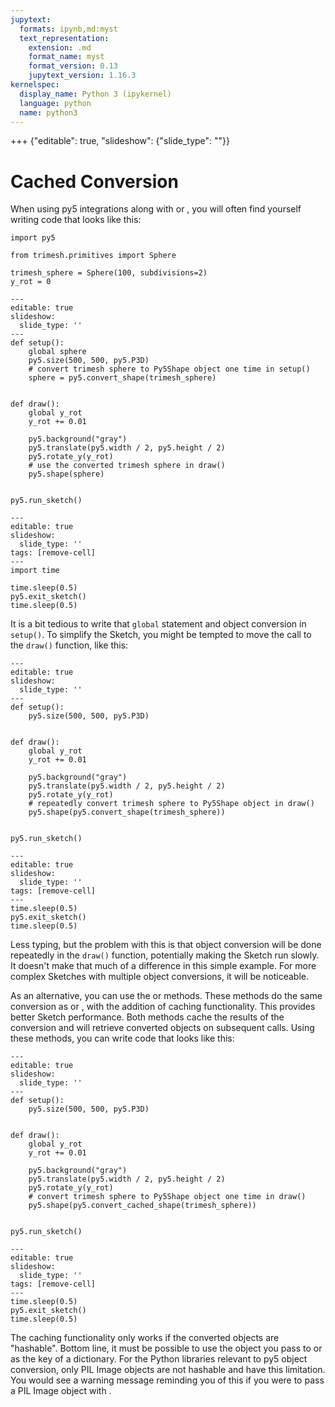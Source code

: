 ```yaml
---
jupytext:
  formats: ipynb,md:myst
  text_representation:
    extension: .md
    format_name: myst
    format_version: 0.13
    jupytext_version: 1.16.3
kernelspec:
  display_name: Python 3 (ipykernel)
  language: python
  name: python3
---
```


+++ {"editable": true, "slideshow": {"slide_type": ""}}

# Cached Conversion

When using py5 integrations along with [](/reference/sketch_convert_shape) or [](/reference/sketch_convert_image), you will often find yourself writing code that looks like this:

```{code-cell} ipython3
import py5

from trimesh.primitives import Sphere

trimesh_sphere = Sphere(100, subdivisions=2)
y_rot = 0
```

```{code-cell} ipython3
---
editable: true
slideshow:
  slide_type: ''
---
def setup():
    global sphere
    py5.size(500, 500, py5.P3D)
    # convert trimesh sphere to Py5Shape object one time in setup()
    sphere = py5.convert_shape(trimesh_sphere)


def draw():
    global y_rot
    y_rot += 0.01

    py5.background("gray")
    py5.translate(py5.width / 2, py5.height / 2)
    py5.rotate_y(y_rot)
    # use the converted trimesh sphere in draw()
    py5.shape(sphere)


py5.run_sketch()
```

```{code-cell} ipython3
---
editable: true
slideshow:
  slide_type: ''
tags: [remove-cell]
---
import time

time.sleep(0.5)
py5.exit_sketch()
time.sleep(0.5)
```

It is a bit tedious to write that `global` statement and object conversion in `setup()`. To simplify the Sketch, you might be tempted to move the [](/reference/sketch_convert_shape) call to the `draw()` function, like this:

```{code-cell} ipython3
---
editable: true
slideshow:
  slide_type: ''
---
def setup():
    py5.size(500, 500, py5.P3D)


def draw():
    global y_rot
    y_rot += 0.01

    py5.background("gray")
    py5.translate(py5.width / 2, py5.height / 2)
    py5.rotate_y(y_rot)
    # repeatedly convert trimesh sphere to Py5Shape object in draw()
    py5.shape(py5.convert_shape(trimesh_sphere))


py5.run_sketch()
```

```{code-cell} ipython3
---
editable: true
slideshow:
  slide_type: ''
tags: [remove-cell]
---
time.sleep(0.5)
py5.exit_sketch()
time.sleep(0.5)
```

Less typing, but the problem with this is that object conversion will be done repeatedly in the `draw()` function, potentially making the Sketch run slowly. It doesn't make that much of a difference in this simple example. For more complex Sketches with multiple object conversions, it will be noticeable.

As an alternative, you can use the [](/reference/sketch_convert_cached_shape) or [](/reference/sketch_convert_cached_image) methods. These methods do the same conversion as [](/reference/sketch_convert_shape) or [](/reference/sketch_convert_image), with the addition of caching functionality. This provides better Sketch performance. Both methods cache the results of the conversion and will retrieve converted objects on subsequent calls. Using these methods, you can write code that looks like this:

```{code-cell} ipython3
---
editable: true
slideshow:
  slide_type: ''
---
def setup():
    py5.size(500, 500, py5.P3D)


def draw():
    global y_rot
    y_rot += 0.01

    py5.background("gray")
    py5.translate(py5.width / 2, py5.height / 2)
    py5.rotate_y(y_rot)
    # convert trimesh sphere to Py5Shape object one time in draw()
    py5.shape(py5.convert_cached_shape(trimesh_sphere))


py5.run_sketch()
```

```{code-cell} ipython3
---
editable: true
slideshow:
  slide_type: ''
tags: [remove-cell]
---
time.sleep(0.5)
py5.exit_sketch()
time.sleep(0.5)
```

The caching functionality only works if the converted objects are "hashable". Bottom line, it must be possible to use the object you pass to [](/reference/sketch_convert_shape) or [](/reference/sketch_convert_image) as the key of a dictionary. For the Python libraries relevant to py5 object conversion, only PIL Image objects are not hashable and have this limitation. You would see a warning message reminding you of this if you were to pass a PIL Image object with [](/reference/sketch_convert_cached_image).
